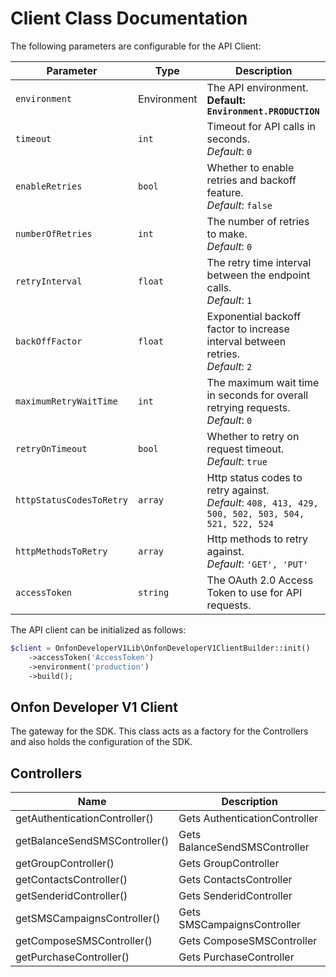 
# Client Class Documentation

The following parameters are configurable for the API Client:

| Parameter | Type | Description |
|  --- | --- | --- |
| `environment` | Environment | The API environment. <br> **Default: `Environment.PRODUCTION`** |
| `timeout` | `int` | Timeout for API calls in seconds.<br>*Default*: `0` |
| `enableRetries` | `bool` | Whether to enable retries and backoff feature.<br>*Default*: `false` |
| `numberOfRetries` | `int` | The number of retries to make.<br>*Default*: `0` |
| `retryInterval` | `float` | The retry time interval between the endpoint calls.<br>*Default*: `1` |
| `backOffFactor` | `float` | Exponential backoff factor to increase interval between retries.<br>*Default*: `2` |
| `maximumRetryWaitTime` | `int` | The maximum wait time in seconds for overall retrying requests.<br>*Default*: `0` |
| `retryOnTimeout` | `bool` | Whether to retry on request timeout.<br>*Default*: `true` |
| `httpStatusCodesToRetry` | `array` | Http status codes to retry against.<br>*Default*: `408, 413, 429, 500, 502, 503, 504, 521, 522, 524` |
| `httpMethodsToRetry` | `array` | Http methods to retry against.<br>*Default*: `'GET', 'PUT'` |
| `accessToken` | `string` | The OAuth 2.0 Access Token to use for API requests. |

The API client can be initialized as follows:

```php
$client = OnfonDeveloperV1Lib\OnfonDeveloperV1ClientBuilder::init()
    ->accessToken('AccessToken')
    ->environment('production')
    ->build();
```

## Onfon Developer V1 Client

The gateway for the SDK. This class acts as a factory for the Controllers and also holds the configuration of the SDK.

## Controllers

| Name | Description |
|  --- | --- |
| getAuthenticationController() | Gets AuthenticationController |
| getBalanceSendSMSController() | Gets BalanceSendSMSController |
| getGroupController() | Gets GroupController |
| getContactsController() | Gets ContactsController |
| getSenderidController() | Gets SenderidController |
| getSMSCampaignsController() | Gets SMSCampaignsController |
| getComposeSMSController() | Gets ComposeSMSController |
| getPurchaseController() | Gets PurchaseController |

